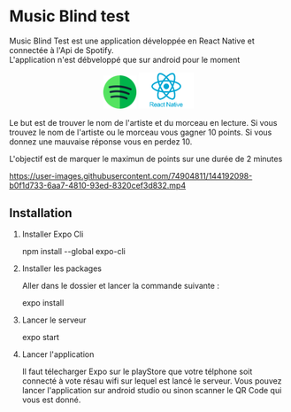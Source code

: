 # Music Blind test

Music Blind Test est une application développée en React Native et connectée à l'Api de Spotify. </br>
L'application n'est débveloppé que sur android pour le moment

<div align='center' >
<img src="spotify.png" width="60">
<img src="react-native.png" width="100">
</div>


Le but est de trouver le nom de l'artiste et du morceau en lecture.
Si vous trouvez le nom de l'artiste ou le morceau vous gagner 10 points.
Si vous donnez une mauvaise réponse vous en perdez 10.

L'objectif est de marquer le maximun de points sur une durée de 2 minutes

https://user-images.githubusercontent.com/74904811/144192098-b0f1d733-6aa7-4810-93ed-8320cef3d832.mp4

## Installation

1. Installer Expo Cli

    npm install --global expo-cli

2. Installer les packages

    Aller dans le dossier et lancer la commande suivante :

    expo install

3. Lancer le serveur

    expo start

4. Lancer l'application

    Il faut télecharger Expo sur le playStore que votre télphone soit connecté à vote résau wifi sur lequel est lancé le serveur.
    Vous pouvez lancer l'application sur android studio ou sinon scanner le QR Code qui vous est donné.
    
